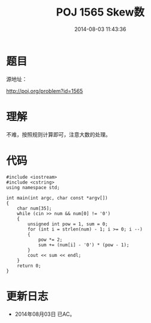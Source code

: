 ﻿---
title: POJ 1565 Skew数
date: 2014-08-03 11:43:36
categories: Exercise
toc: true
---
# 题目
源地址：

http://poj.org/problem?id=1565

# 理解
不难，按照规则计算即可，注意大数的处理。

<!-- more -->

# 代码

```
#include <iostream>
#include <cstring>
using namespace std;

int main(int argc, char const *argv[])
{
    char num[35];
    while (cin >> num && num[0] != '0')
    {
        unsigned int pow = 1, sum = 0;
        for (int i = strlen(num) - 1; i >= 0; i --)
        {
            pow *= 2;
            sum += (num[i] - '0') * (pow - 1);
        }
        cout << sum << endl;
    }
    return 0;
}

```

# 更新日志
- 2014年08月03日 已AC。